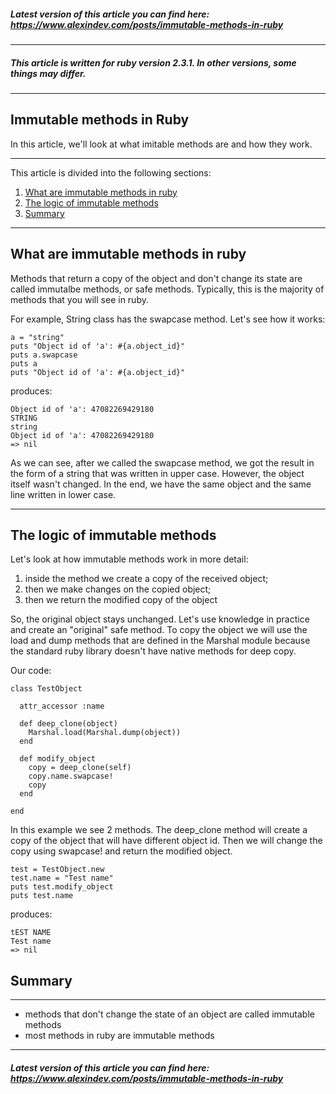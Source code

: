 ##### Latest version of this article you can find here:  <a href="https://www.alexindev.com/posts/immutable-methods-in-ruby" target="_blank">https://www.alexindev.com/posts/immutable-methods-in-ruby</a>
----------
##### This article is written for ruby version 2.3.1. In other versions, some things may differ.
----------
## Immutable methods in Ruby

In this article, we'll look at what imitable methods are and how they work.

----------
This article is divided into the following sections:

 1. [What are immutable methods in ruby](#what-are-immutable-methods-in-ruby)
 2. [The logic of immutable methods](#the-logic-of-immutable-methods)
 3. [Summary](#summary)
----------
## What are immutable methods in ruby
Methods that return a copy of the object and don't change its state are called immutalbe methods, or safe methods. Typically, this is the majority of methods that you will see in ruby.

For example, String class has the swapcase method. Let's see how it works:

	a = "string"
	puts "Object id of 'a': #{a.object_id}"
	puts a.swapcase
	puts a
	puts "Object id of 'a': #{a.object_id}"
produces:

	Object id of 'a': 47082269429180
	STRING
	string
	Object id of 'a': 47082269429180
	=> nil   

As we can see, after we called the swapcase method, we got the result in the form of a string that was written in upper case. However, the object itself wasn't changed. In the end, we have the same object and the same line written in lower case.


----------
## The logic of immutable methods
Let's look at how immutable methods work in more detail:

1) inside the method we create a copy of the received object;
2) then we make changes on the copied object;
3) then we return the modified copy of the object

So, the original object stays unchanged. Let's use knowledge in practice and create an "original" safe method. To copy the object we will use the load and dump methods that are defined in the Marshal module because the standard ruby library doesn't have native methods for deep copy.

Our code:

	class TestObject

	  attr_accessor :name

	  def deep_clone(object)
	    Marshal.load(Marshal.dump(object))
	  end

	  def modify_object
	    copy = deep_clone(self)
	    copy.name.swapcase!
	    copy
	  end

	end

In this example we see 2 methods. The deep_clone method will create a copy of the object that will have different object id. Then we will change the copy using swapcase! and return the modified object.

	test = TestObject.new
	test.name = "Test name"
	puts test.modify_object
	puts test.name

produces:

	tEST NAME
	Test name
	=> nil   


## Summary
----------
- methods that don't change the state of an object are called immutable methods
- most methods in ruby are immutable methods

----------
##### Latest version of this article you can find here:  <a href="https://www.alexindev.com/posts/immutable-methods-in-ruby" target="_blank">https://www.alexindev.com/posts/immutable-methods-in-ruby</a>
